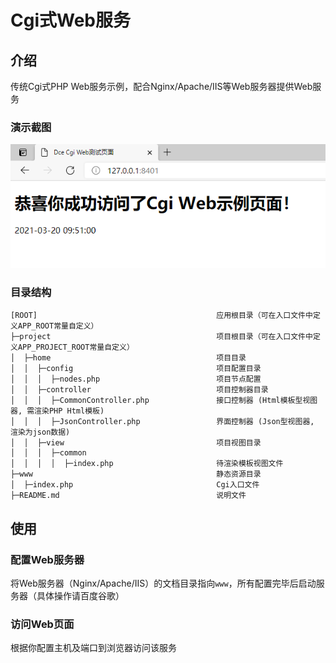 # Cgi式Web服务

## 介绍

传统Cgi式PHP Web服务示例，配合Nginx/Apache/IIS等Web服务器提供Web服务

### 演示截图

![Browse Cgi Web](./.res/browse-cgi.png)

### 目录结构
```shell
[ROOT]                                        应用根目录（可在入口文件中定义APP_ROOT常量自定义）
├─project                                     项目根目录（可在入口文件中定义APP_PROJECT_ROOT常量自定义）
│  ├─home                                     项目目录
│  │  ├─config                                项目配置目录
│  │  │  ├─nodes.php                          项目节点配置
│  │  ├─controller                            项目控制器目录
│  │  │  ├─CommonController.php               接口控制器 (Html模板型视图器, 需渲染PHP Html模板)
│  │  │  ├─JsonController.php                 界面控制器 (Json型视图器, 渲染为json数据)
│  │  ├─view                                  项目视图目录
│  │  │  ├─common
│  │  │  │  ├─index.php                       待渲染模板视图文件
├─www                                         静态资源目录
│  ├─index.php                                Cgi入口文件
├─README.md                                   说明文件
```

## 使用

### 配置Web服务器
将Web服务器（Nginx/Apache/IIS）的文档目录指向`www`，所有配置完毕后启动服务器（具体操作请百度谷歌）

### 访问Web页面
根据你配置主机及端口到浏览器访问该服务